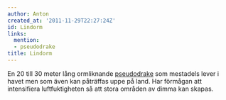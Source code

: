 ```yaml
---
author: Anton
created_at: '2011-11-29T22:27:24Z'
id: Lindorm
links:
  mention:
  - pseudodrake
title: Lindorm
---
```


En 20 till 30 meter lång ormliknande [pseudodrake] som mestadels lever i havet men som även kan
påträffas uppe på land. Har förmågan att intensifiera luftfuktigheten så att stora områden av dimma
kan skapas.

  [pseudodrake]: pseudodrake
